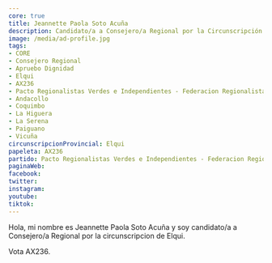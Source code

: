```yaml
---
core: true
title: Jeannette Paola Soto Acuña
description: Candidato/a a Consejero/a Regional por la Circunscripción de Elqui
image: /media/ad-profile.jpg
tags:
- CORE
- Consejero Regional
- Apruebo Dignidad
- Elqui
- AX236
- Pacto Regionalistas Verdes e Independientes - Federacion Regionalista Verde Social - Candidatura Independiente
- Andacollo
- Coquimbo
- La Higuera
- La Serena
- Paiguano
- Vicuña
circunscripcionProvincial: Elqui
papeleta: AX236
partido: Pacto Regionalistas Verdes e Independientes - Federacion Regionalista Verde Social - Candidatura Independiente
paginaWeb:
facebook:
twitter:
instagram:
youtube:
tiktok:
---
```

Hola, mi nombre es Jeannette Paola Soto Acuña y soy candidato/a a Consejero/a Regional por la circunscripcion de Elqui.

Vota AX236.